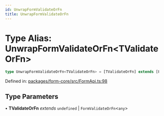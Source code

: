 ```yaml
---
id: UnwrapFormValidateOrFn
title: UnwrapFormValidateOrFn
---
```


<!-- DO NOT EDIT: this page is autogenerated from the type comments -->

# Type Alias: UnwrapFormValidateOrFn\<TValidateOrFn\>

```ts
type UnwrapFormValidateOrFn<TValidateOrFn> = [TValidateOrFn] extends [FormValidateFn<any>] ? ExtractGlobalFormError<ReturnType<TValidateOrFn>> : [TValidateOrFn] extends [StandardSchemaV1<any, any>] ? Record<string, StandardSchemaV1Issue[]> : undefined;
```

Defined in: [packages/form-core/src/FormApi.ts:98](https://github.com/TanStack/form/blob/main/packages/form-core/src/FormApi.ts#L98)

## Type Parameters

• **TValidateOrFn** *extends* `undefined` \| `FormValidateOrFn`\<`any`\>

